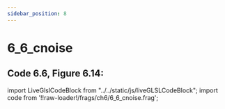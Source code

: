 ```yaml
---
sidebar_position: 8
---
```


# 6_6_cnoise
## Code 6.6, Figure 6.14: 

import LiveGlslCodeBlock from "../../static/js/liveGLSLCodeBlock";
import code from '!!raw-loader!/frags/ch6/6_6_cnoise.frag';

<LiveGlslCodeBlock fragName='6_6_cnoise.frag' fragCode={code} />
